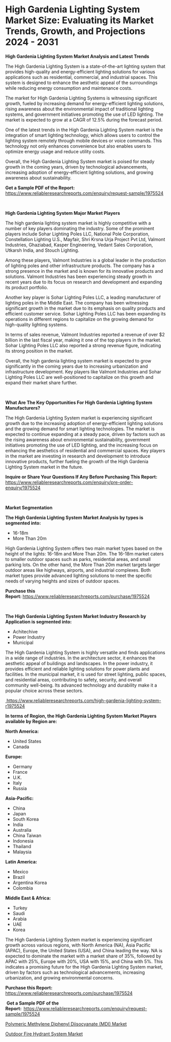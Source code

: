 <p><h1>High Gardenia Lighting System Market Size: Evaluating its Market Trends, Growth, and Projections 2024 - 2031</h1></p><p><strong>High Gardenia Lighting System Market Analysis and Latest Trends</strong></p>
<p><p>The High Gardenia Lighting System is a state-of-the-art lighting system that provides high-quality and energy-efficient lighting solutions for various applications such as residential, commercial, and industrial spaces. This system is designed to enhance the aesthetic appeal of the surroundings while reducing energy consumption and maintenance costs.</p><p>The market for High Gardenia Lighting Systems is witnessing significant growth, fueled by increasing demand for energy-efficient lighting solutions, rising awareness about the environmental impact of traditional lighting systems, and government initiatives promoting the use of LED lighting. The market is expected to grow at a CAGR of 12.5% during the forecast period.</p><p>One of the latest trends in the High Gardenia Lighting System market is the integration of smart lighting technology, which allows users to control the lighting system remotely through mobile devices or voice commands. This technology not only enhances convenience but also enables users to optimize energy usage and reduce utility costs.</p><p>Overall, the High Gardenia Lighting System market is poised for steady growth in the coming years, driven by technological advancements, increasing adoption of energy-efficient lighting solutions, and growing awareness about sustainability.</p></p>
<p><strong>Get a Sample PDF of the Report:&nbsp;</strong> <a href="https://www.reliableresearchreports.com/enquiry/request-sample/1975524">https://www.reliableresearchreports.com/enquiry/request-sample/1975524</a></p>
<p>&nbsp;</p>
<p><strong>High Gardenia Lighting System Major Market Players</strong></p>
<p><p>The high gardenia lighting system market is highly competitive with a number of key players dominating the industry. Some of the prominent players include Sohar Lighting Poles LLC, National Pole Corporation, Constellation Lighting U.S., Mayfair, Shri Krsna Urja Project Pvt Ltd, Valmont Industries, Ghaziabad, Kasper Engineering, Vedant Sales Corporation, Utkarsh India, and Stouch Lighting.</p><p>Among these players, Valmont Industries is a global leader in the production of lighting poles and other infrastructure products. The company has a strong presence in the market and is known for its innovative products and solutions. Valmont Industries has been experiencing steady growth in recent years due to its focus on research and development and expanding its product portfolio.</p><p>Another key player is Sohar Lighting Poles LLC, a leading manufacturer of lighting poles in the Middle East. The company has been witnessing significant growth in the market due to its emphasis on quality products and efficient customer service. Sohar Lighting Poles LLC has been expanding its operations in different regions to capitalize on the growing demand for high-quality lighting systems.</p><p>In terms of sales revenue, Valmont Industries reported a revenue of over $2 billion in the last fiscal year, making it one of the top players in the market. Sohar Lighting Poles LLC also reported a strong revenue figure, indicating its strong position in the market.</p><p>Overall, the high gardenia lighting system market is expected to grow significantly in the coming years due to increasing urbanization and infrastructure development. Key players like Valmont Industries and Sohar Lighting Poles LLC are well-positioned to capitalize on this growth and expand their market share further.</p></p>
<p>&nbsp;</p>
<p><strong>What Are The Key Opportunities For High Gardenia Lighting System Manufacturers?</strong></p>
<p><p>The High Gardenia Lighting System market is experiencing significant growth due to the increasing adoption of energy-efficient lighting solutions and the growing demand for smart lighting technologies. The market is expected to continue expanding at a steady pace, driven by factors such as the rising awareness about environmental sustainability, government initiatives promoting the use of LED lighting, and the increasing focus on enhancing the aesthetics of residential and commercial spaces. Key players in the market are investing in research and development to introduce innovative products, further fueling the growth of the High Gardenia Lighting System market in the future.</p></p>
<p><strong>Inquire or Share Your Questions If Any Before Purchasing This Report:</strong> <a href="https://www.reliableresearchreports.com/enquiry/pre-order-enquiry/1975524">https://www.reliableresearchreports.com/enquiry/pre-order-enquiry/1975524</a></p>
<p>&nbsp;</p>
<p><strong>Market Segmentation</strong></p>
<p><strong>The High Gardenia Lighting System Market Analysis by types is segmented into:</strong></p>
<p><ul><li>16-18m</li><li>More Than 20m</li></ul></p>
<p><p>High Gardenia Lighting System offers two main market types based on the height of the lights: 16-18m and More Than 20m. The 16-18m market caters to smaller outdoor spaces such as parks, residential areas, and small parking lots. On the other hand, the More Than 20m market targets larger outdoor areas like highways, airports, and industrial complexes. Both market types provide advanced lighting solutions to meet the specific needs of varying heights and sizes of outdoor spaces.</p></p>
<p><strong>Purchase this Report:&nbsp;</strong><a href="https://www.reliableresearchreports.com/purchase/1975524">https://www.reliableresearchreports.com/purchase/1975524</a></p>
<p>&nbsp;</p>
<p><strong>The High Gardenia Lighting System Market Industry Research by Application is segmented into:</strong></p>
<p><ul><li>Achitechive</li><li>Power Industry</li><li>Municipal</li></ul></p>
<p><p>The High Gardenia Lighting System is highly versatile and finds applications in a wide range of industries. In the architecture sector, it enhances the aesthetic appeal of buildings and landscapes. In the power industry, it provides efficient and reliable lighting solutions for power plants and facilities. In the municipal market, it is used for street lighting, public spaces, and residential areas, contributing to safety, security, and overall community well-being. Its advanced technology and durability make it a popular choice across these sectors.</p></p>
<p><a href="https://www.reliableresearchreports.com/high-gardenia-lighting-system-r1975524">&nbsp;https://www.reliableresearchreports.com/high-gardenia-lighting-system-r1975524</a></p>
<p><strong>In terms of Region, the High Gardenia Lighting System Market Players available by Region are:</strong></p>
<p>
    <p> <strong> North America: </strong>
        <ul>
            <li>United States</li>
            <li>Canada</li>
        </ul>
        </p> 
    <p> <strong> Europe: </strong>
        <ul>
            <li>Germany</li>
            <li>France</li>
            <li>U.K.</li>
            <li>Italy</li>
            <li>Russia</li>
        </ul>
        </p> 
    <p> <strong> Asia-Pacific: </strong>
        <ul>
            <li>China</li>
            <li>Japan</li>
            <li>South Korea</li>
            <li>India</li>
            <li>Australia</li>
            <li>China Taiwan</li>
            <li>Indonesia</li>
            <li>Thailand</li>
            <li>Malaysia</li>
        </ul>
        </p> 
    <p> <strong> Latin America: </strong>
        <ul>
            <li>Mexico</li>
            <li>Brazil</li>
            <li>Argentina Korea</li>
            <li>Colombia</li>
        </ul>
        </p> 
    <p> <strong> Middle East & Africa: </strong>
        <ul>
            <li>Turkey</li>
            <li>Saudi</li>
            <li>Arabia</li>
            <li>UAE</li>
            <li>Korea</li>
        </ul>
    </p>
    </p>
<p><p>The High Gardenia Lighting System market is experiencing significant growth across various regions, with North America (NA), Asia Pacific (APAC), Europe, the United States (USA), and China leading the way. NA is expected to dominate the market with a market share of 35%, followed by APAC with 25%, Europe with 20%, USA with 15%, and China with 5%. This indicates a promising future for the High Gardenia Lighting System market, driven by factors such as technological advancements, increasing urbanization, and growing environmental concerns.</p></p>
<p><strong>Purchase this Report: </strong><a href="https://www.reliableresearchreports.com/purchase/1975524">https://www.reliableresearchreports.com/purchase/1975524</a></p>
<p>&nbsp;<strong>Get a Sample PDF of the Report:&nbsp;&nbsp;</strong><a href="https://www.reliableresearchreports.com/enquiry/request-sample/1975524">https://www.reliableresearchreports.com/enquiry/request-sample/1975524</a></p>
<p><strong></strong></p>
<p><p><a href="https://issuu.com/reportprime-2/docs/polymeric-methylene-diphenyl-diisocyanate-mdi-mark">Polymeric Methylene Diphenyl Diisocyanate (MDI) Market</a></p><p><a href="https://github.com/dimitrishawkinswaynenp91rgz/Market-Research-Report-List-2/blob/main/outdoor-fire-hydrant-system-market.md">Outdoor Fire Hydrant System Market</a></p></p>